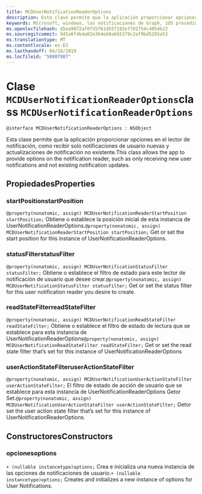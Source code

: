 ```yaml
---
title: MCDUserNotificationReaderOptions
description: Esta clase permite que la aplicación proporcionar opciones en el lector de notificación, como recibir solo notificaciones de usuario nuevas y actualizaciones de notificación no existente.
keywords: Microsoft, windows, las notificaciones de Graph, iOS procedimientos, procedimientos iPhone
ms.openlocfilehash: d5ea9072af0f35f614557192ef782754c4054b22
ms.sourcegitcommit: 945a0f4bda02e3b4eb9a665379c2af9bd5285a53
ms.translationtype: MT
ms.contentlocale: es-ES
ms.lasthandoff: 04/18/2019
ms.locfileid: "58907987"
---
```

# <a name="class-mcdusernotificationreaderoptions"></a><span data-ttu-id="e03b2-104">Clase `MCDUserNotificationReaderOptions`</span><span class="sxs-lookup"><span data-stu-id="e03b2-104">class `MCDUserNotificationReaderOptions`</span></span>

```
@interface MCDUserNotificationReaderOptions : NSObject
```

<span data-ttu-id="e03b2-105">Esta clase permite que la aplicación proporcionar opciones en el lector de notificación, como recibir solo notificaciones de usuario nuevas y actualizaciones de notificación no existente.</span><span class="sxs-lookup"><span data-stu-id="e03b2-105">This class allows the app to provide options on the notification reader, such as only receiving new user notifications and not existing notification updates.</span></span> 

## <a name="properties"></a><span data-ttu-id="e03b2-106">Propiedades</span><span class="sxs-lookup"><span data-stu-id="e03b2-106">Properties</span></span>

### <a name="startposition"></a><span data-ttu-id="e03b2-107">startPosition</span><span class="sxs-lookup"><span data-stu-id="e03b2-107">startPosition</span></span>
<span data-ttu-id="e03b2-108">`@property(nonatomic, assign) MCDUserNotificationReaderStartPosition startPosition;` Obtiene o establece la posición inicial de esta instancia de UserNotificationReaderOptions.</span><span class="sxs-lookup"><span data-stu-id="e03b2-108">`@property(nonatomic, assign) MCDUserNotificationReaderStartPosition startPosition;` Get or set the start position for this instance of UserNotificationReaderOptions.</span></span>

### <a name="statusfilter"></a><span data-ttu-id="e03b2-109">statusFilter</span><span class="sxs-lookup"><span data-stu-id="e03b2-109">statusFilter</span></span>
<span data-ttu-id="e03b2-110">`@property(nonatomic, assign) MCDUserNotificationStatusFilter statusFilter;` Obtiene o establece el filtro de estado para este lector de notificación de usuario que desee crear.</span><span class="sxs-lookup"><span data-stu-id="e03b2-110">`@property(nonatomic, assign) MCDUserNotificationStatusFilter statusFilter;` Get or set the status filter for this user notification reader you desire to create.</span></span>

### <a name="readstatefilter"></a><span data-ttu-id="e03b2-111">readStateFilter</span><span class="sxs-lookup"><span data-stu-id="e03b2-111">readStateFilter</span></span>
<span data-ttu-id="e03b2-112">`@property(nonatomic, assign) MCDUserNotificationReadStateFilter readStateFilter;` Obtiene o establece el filtro de estado de lectura que se establece para esta instancia de UserNotificationReaderOptions</span><span class="sxs-lookup"><span data-stu-id="e03b2-112">`@property(nonatomic, assign) MCDUserNotificationReadStateFilter readStateFilter;` Get or set the read state filter that’s set for this instance of UserNotificationReaderOptions</span></span>

### <a name="useractionstatefilter"></a><span data-ttu-id="e03b2-113">userActionStateFilter</span><span class="sxs-lookup"><span data-stu-id="e03b2-113">userActionStateFilter</span></span>
<span data-ttu-id="e03b2-114">`@property(nonatomic, assign) MCDUserNotificationUserActionStateFilter userActionStateFilter;` El filtro de estado de acción de usuario que se establece para esta instancia de UserNotificationReaderOptions Getor Set.</span><span class="sxs-lookup"><span data-stu-id="e03b2-114">`@property(nonatomic, assign) MCDUserNotificationUserActionStateFilter userActionStateFilter;` Getor set  the user action state filter that’s set for this instance of UserNotificationReaderOptions.</span></span>

## <a name="constructors"></a><span data-ttu-id="e03b2-115">Constructores</span><span class="sxs-lookup"><span data-stu-id="e03b2-115">Constructors</span></span>

### <a name="options"></a><span data-ttu-id="e03b2-116">opciones</span><span class="sxs-lookup"><span data-stu-id="e03b2-116">options</span></span>
<span data-ttu-id="e03b2-117">`+ (nullable instancetype)options;` Crea e inicializa una nueva instancia de las opciones de notificaciones de usuario.</span><span class="sxs-lookup"><span data-stu-id="e03b2-117">`+ (nullable instancetype)options;` Creates and initializes a new instance of options for User Notifications.</span></span>